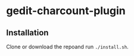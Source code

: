 gedit-charcount-plugin
======================

Installation
------------

Clone or download the repoand run ``./install.sh``.
